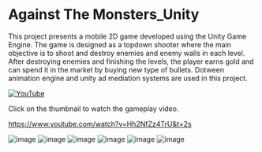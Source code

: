 # Against The Monsters_Unity
 This project presents a mobile 2D game developed using the Unity Game Engine. The game is designed as a topdown shooter where the main objective is to shoot and destroy enemies and enemy walls in each level. After destroying enemies and finishing the levels, the player earns gold and can spend it in the market by buying new type of bullets. 
 Dotween animation engine and unity ad mediation systems are used in this project.

[![YouTube](http://i.ytimg.com/vi/Hh2NfZz4TrU/hqdefault.jpg)](https://www.youtube.com/watch?v=Hh2NfZz4TrU)

Click on the thumbnail to watch the gameplay video.

https://www.youtube.com/watch?v=Hh2NfZz4TrU&t=2s

![image](https://github.com/user-attachments/assets/873ac547-4896-44bc-96bd-d9a75aa6a216) ![image](https://github.com/user-attachments/assets/1543e6b8-88c7-41ad-aca9-cab0f85155a2) ![image](https://github.com/user-attachments/assets/df3d99f6-0293-4eb0-85a3-709077da0e63) ![image](https://github.com/user-attachments/assets/76d3179b-a50b-4c1b-843b-0196a2939eb9) ![image](https://github.com/user-attachments/assets/cc240a0b-7668-4766-a174-deb542d4ae7e) ![image](https://github.com/user-attachments/assets/3fa337b2-43d9-44c5-be9c-2e632d3087a3)







